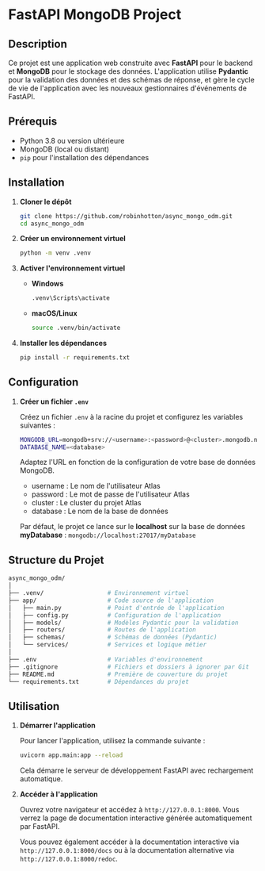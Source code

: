 # FastAPI MongoDB Project

## Description

Ce projet est une application web construite avec **FastAPI** pour le backend et **MongoDB** pour le stockage des données. L'application utilise **Pydantic** pour la validation des données et des schémas de réponse, et gère le cycle de vie de l'application avec les nouveaux gestionnaires d'événements de FastAPI.

## Prérequis

- Python 3.8 ou version ultérieure
- MongoDB (local ou distant)
- `pip` pour l'installation des dépendances

## Installation

1. **Cloner le dépôt**

   ```bash
   git clone https://github.com/robinhotton/async_mongo_odm.git
   cd async_mongo_odm
   ```

2. **Créer un environnement virtuel**

   ```bash
   python -m venv .venv
   ```

3. **Activer l'environnement virtuel**

   - **Windows**

     ```bash
     .venv\Scripts\activate
     ```

   - **macOS/Linux**

     ```bash
     source .venv/bin/activate
     ```

4. **Installer les dépendances**

   ```bash
   pip install -r requirements.txt
   ```

## Configuration

1. **Créer un fichier `.env`**

   Créez un fichier `.env` à la racine du projet et configurez les variables suivantes :

   ```bash
   MONGODB_URL=mongodb+srv://<username>:<password>@<cluster>.mongodb.net/
   DATABASE_NAME=<database>
   ```

   Adaptez l'URL en fonction de la configuration de votre base de données MongoDB.

   - username : Le nom de l'utilisateur Atlas
   - password : Le mot de passe de l'utilisateur Atlas
   - cluster : Le cluster du projet Atlas
   - database : Le nom de la base de données

   Par défaut, le projet ce lance sur le **localhost** sur la base de données **myDatabase** : `mongodb://localhost:27017/myDatabase`

## Structure du Projet

```bash
async_mongo_odm/
│
├── .venv/                  # Environnement virtuel
├── app/                    # Code source de l'application
│   ├── main.py             # Point d'entrée de l'application
│   ├── config.py           # Configuration de l'application
│   ├── models/             # Modèles Pydantic pour la validation
│   ├── routers/            # Routes de l'application
│   ├── schemas/            # Schémas de données (Pydantic)
│   └── services/           # Services et logique métier
│
├── .env                    # Variables d'environnement
├── .gitignore              # Fichiers et dossiers à ignorer par Git
├── README.md               # Première de couverture du projet
└── requirements.txt        # Dépendances du projet
```

## Utilisation

1. **Démarrer l'application**

   Pour lancer l'application, utilisez la commande suivante :

   ```bash
   uvicorn app.main:app --reload
   ```

   Cela démarre le serveur de développement FastAPI avec rechargement automatique.

2. **Accéder à l'application**

   Ouvrez votre navigateur et accédez à `http://127.0.0.1:8000`. Vous verrez la page de documentation interactive générée automatiquement par FastAPI.

   Vous pouvez également accéder à la documentation interactive via `http://127.0.0.1:8000/docs` ou à la documentation alternative via `http://127.0.0.1:8000/redoc`.